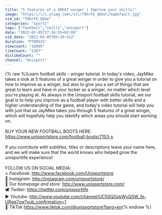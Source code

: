 ```yaml
---
title: "5 features of a GREAT winger | Improve your skills!"
image: "https:\/\/i.ytimg.com\/vi\/T9hrFE_Q6Uo\/hqdefault.jpg"
vid_id: "T9hrFE_Q6Uo"
categories: "Sports"
tags: ["football","skills","unisport"]
date: "2022-03-05T17:16:55+03:00"
vid_date: "2022-03-05T09:20:41Z"
duration: "PT8M32S"
viewcount: "16899"
likeCount: "2367"
dislikeCount: ""
channel: "Unisport"
---
```

{% raw %}Learn football skills - winger tutorial. In today's video, JayMike takes a look at 5 features of a great winger in order to give you a tutorial on how to improve as a winger, but also to give you a set of things that are great to learn and have in your locker as a winger, no matter which level you're playing at. As always in the Unisport football skills tutorial, we our goal is to help you improve as a football player with better skills and a higher understanding of the game, and today's video tutorial will help you with just that as JayMike takes you through 5 features of a great winger, which will hopefully help you identify which areas you should start working on.<br /><br />BUY YOUR NEW FOOTBALL BOOTS HERE: <a rel="nofollow" target="blank" href="https://www.unisportstore.com/football-boots/7153-x">https://www.unisportstore.com/football-boots/7153-x</a><br /><br />If you contribute with subtitles, titles or descriptions leave your name here, and we will make sure that the world knows who helped grow the unisportlife experience! <br /><br />FOLLOW US ON SOCIAL MEDIA; <br />🔝 *Facebook*: <a rel="nofollow" target="blank" href="http://www.facebook.com/Unisportstore">http://www.facebook.com/Unisportstore</a> <br />📸 *Instagram*: <a rel="nofollow" target="blank" href="http://instagram.com/unisportstore/">http://instagram.com/unisportstore/</a><br />📲  Our *homepage and store*: <a rel="nofollow" target="blank" href="http://www.unisportstore.com/">http://www.unisportstore.com/</a><br />🕊 *Twitter*: <a rel="nofollow" target="blank" href="https://twitter.com/unisportlife">https://twitter.com/unisportlife</a><br />▶️ *Youtube*: <a rel="nofollow" target="blank" href="http://www.youtube.com/channel/UC5SQGzkWyQSW_fe-URgq7xw?sub_confirmation=1">http://www.youtube.com/channel/UC5SQGzkWyQSW_fe-URgq7xw?sub_confirmation=1</a><br />🎵 *TikTok* <a rel="nofollow" target="blank" href="https://www.tiktok.com/@unisportstore?lang=en">https://www.tiktok.com/@unisportstore?lang=en</a>{% endraw %}
